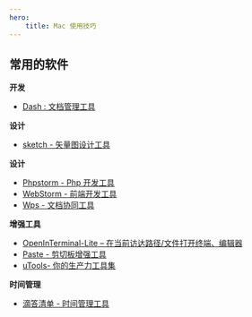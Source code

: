 ```yaml
---
hero:
    title: Mac 使用技巧
---
```


## 常用的软件

**开发**

- [Dash : 文档管理工具](https://xclient.info/s/dash.html)

**设计**

- [sketch - 矢量图设计工具](https://xclient.info/s/sketch.html)

**设计**

- [Phpstorm - Php 开发工具](https://www.jetbrains.com/phpstorm/download/other.html)
- [WebStorm - 前端开发工具](https://www.jetbrains.com/phpstorm/download/other.html)
- [Wps - 文档协同工具](https://www.wps.cn/)

**增强工具**

- [OpenInTerminal-Lite – 在当前访达路径/文件打开终端、编辑器](https://www.appinn.com/openinterminal-lite/)
- [Paste - 剪切板增强工具](https://xclient.info/s/paste-for-mac.html)
- [uTools- 你的生产力工具集](https://u.tools/)

**时间管理**

- [滴答清单 - 时间管理工具](https://dida365.com/)
